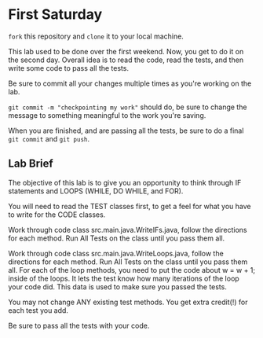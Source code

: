 # First Saturday

`fork` this repository and `clone` it to your local machine.

This lab used to be done over the first weekend. Now, you get to do it on the second day.
Overall idea is to read the code, read the tests, and then write some code to pass all the tests.

Be sure to commit all your changes multiple times as you're working on the lab.

`git commit -m "checkpointing my work"` should do, be sure to change the message to something meaningful to the work you're saving.

When you are finished, and are passing all the tests, be sure to do a final `git commit` and `git push`.

## Lab Brief

The objective of this lab is to give you an opportunity to think through IF statements
and LOOPS (WHILE, DO WHILE, and FOR).

You will need to read the TEST classes first, to get a feel for what you have to write
for the CODE classes.

Work through code class src.main.java.WriteIFs.java, follow the directions for each method.
Run All Tests on the class until you pass them all.

Work through code class src.main.java.WriteLoops.java, follow the directions for each method.
Run All Tests on the class until you pass them all. For each of the loop methods,
you need to put the code about w = w + 1; inside of the loops. It lets the test know how
many iterations of the loop your code did. This data is used to make sure you passed the tests.

You may not change ANY existing test methods. You get extra credit(!) for each test you add.

Be sure to pass all the tests with your code.
